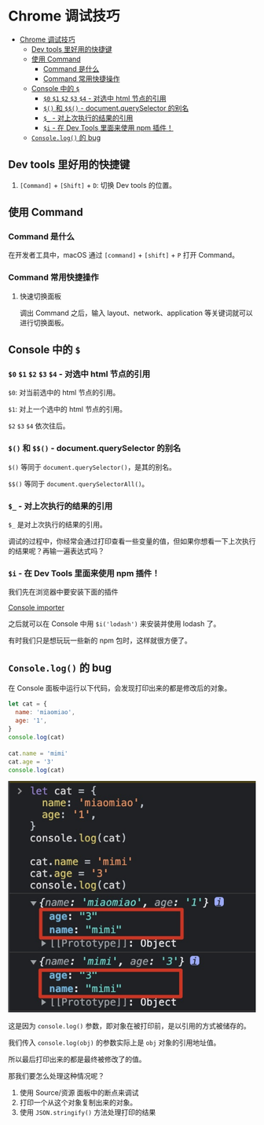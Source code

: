 # Chrome 调试技巧

- [Chrome 调试技巧](#chrome-调试技巧)
  - [Dev tools 里好用的快捷键](#dev-tools-里好用的快捷键)
  - [使用 Command](#使用-command)
    - [Command 是什么](#command-是什么)
    - [Command 常用快捷操作](#command-常用快捷操作)
  - [Console 中的 `$`](#console-中的-)
    - [`$0` `$1` `$2` `$3` `$4` - 对选中 html 节点的引用](#0-1-2-3-4---对选中-html-节点的引用)
    - [`$()` 和 `$$()` - document.querySelector 的别名](#-和----documentqueryselector-的别名)
    - [`$_` - 对上次执行的结果的引用](#_---对上次执行的结果的引用)
    - [`$i` - 在 Dev Tools 里面来使用 npm 插件！](#i---在-dev-tools-里面来使用-npm-插件)
  - [`Console.log()` 的 bug](#consolelog-的-bug)

## Dev tools 里好用的快捷键

1. `[Command]` + `[Shift]` + `D`: 切换 Dev tools 的位置。

## 使用 Command

### Command 是什么

在开发者工具中，macOS 通过 `[command]` + `[shift]` + `P` 打开 Command。

### Command 常用快捷操作

1. 快速切换面板
   
   调出 Command 之后，输入 layout、network、application 等关键词就可以进行切换面板。

## Console 中的 `$`

### `$0` `$1` `$2` `$3` `$4` - 对选中 html 节点的引用

`$0`: 对当前选中的 html 节点的引用。

`$1`: 对上一个选中的 html 节点的引用。

`$2` `$3` `$4` 依次往后。

### `$()` 和 `$$()` - document.querySelector 的别名

`$()` 等同于 `document.querySelector()`，是其的别名。

`$$()` 等同于 `document.querySelectorAll()`。

### `$_` - 对上次执行的结果的引用

`$_` 是对上次执行的结果的引用。

调试的过程中，你经常会通过打印查看一些变量的值，但如果你想看一下上次执行的结果呢？再输一遍表达式吗？

### `$i` - 在 Dev Tools 里面来使用 npm 插件！

我们先在浏览器中要安装下面的插件

[Console importer](https://chrome.google.com/webstore/detail/console-importer/hgajpakhafplebkdljleajgbpdmplhie/related)

之后就可以在 Console 中用 `$i('lodash')` 来安装并使用 lodash 了。

有时我们只是想玩玩一些新的 npm 包时，这样就很方便了。

## `Console.log()` 的 bug

在 Console 面板中运行以下代码，会发现打印出来的都是修改后的对象。

```js
let cat = {
  name: 'miaomiao',
  age: '1',
}
console.log(cat)

cat.name = 'mimi'
cat.age = '3'
console.log(cat)
```

![](assets/console.log的%20bug.jpg)

这是因为 `console.log()` 参数，即对象在被打印前，是以引用的方式被储存的。

我们传入 `console.log(obj)` 的参数实际上是 `obj` 对象的引用地址值。

所以最后打印出来的都是最终被修改了的值。

那我们要怎么处理这种情况呢？

1. 使用 Source/资源 面板中的断点来调试
2. 打印一个从这个对象复制出来的对象。
3. 使用 `JSON.stringify()` 方法处理打印的结果

